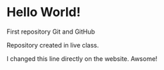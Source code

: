# Hello World!
 First repository Git and GitHub

 Repository created in live class.

 I changed this line directly on the website. Awsome!

